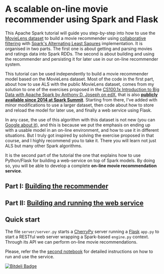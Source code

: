 # A scalable on-line movie recommender using Spark and Flask  

This Apache Spark tutorial will guide you step-by-step into how to use the [MovieLens dataset](http://grouplens.org/datasets/movielens/) to build a movie recommender using [collaborative filtering](https://en.wikipedia.org/wiki/Recommender_system#Collaborative_filtering) with [Spark's Alternating Least Saqures](https://spark.apache.org/docs/latest/mllib-collaborative-filtering.html) implementation. It is organised in two parts. The first one is about getting and parsing movies and ratings data into Spark RDDs. The second is about building and using the recommender and persisting it for later use in our on-line recommender system.    

This tutorial can be used independently to build a movie recommender model based on the MovieLens dataset. Most of the code in the first part, about how to use ALS with the public MovieLens dataset, comes from my solution to one of the exercises proposed in the [CS100.1x Introduction to Big Data with Apache Spark by Anthony D. Joseph on edX](https://www.edx.org/course/introduction-big-data-apache-spark-uc-berkeleyx-cs100-1x), that is also [**publicly available since 2014 at Spark Summit**](https://databricks-training.s3.amazonaws.com/movie-recommendation-with-mllib.html). Starting from there, I've added with minor modifications to use a larger dataset, then code about how to store and reload the model for later use, and finally a web service using Flask. 

In any case, the use of this algorithm with this dataset is not new (you can [Google about it](https://www.google.co.uk/webhp?sourceid=chrome-instant&ion=1&espv=2&ie=UTF-8#q=movielens%20dataset%20collaborative%20filtering)), and this is because we put the emphasis on ending up with a usable model in an on-line environment, and how to use it in different situations. But I truly got inspired by solving the exercise proposed in that course, and I highly recommend you to take it. There you will learn not just ALS but many other Spark algorithms.  

It is the second part of the tutorial the one that explains how to use Python/Flask for building a web-service on top of Spark models. By doing so, you will be able to develop a complete **on-line movie recommendation service**.

## Part I: [Building the recommender](notebooks/building-recommender.ipynb)  

## Part II: [Building and running the web service](notebooks/online-recommendations.ipynb)  

## Quick start  

The file `server/server.py` starts a [CherryPy](http://www.cherrypy.org/) server running a 
[Flask](http://flask.pocoo.org/) `app.py` to start a RESTful
web server wrapping a Spark-based `engine.py` context. Through its API we can 
perform on-line movie recommendations.  

Please, refer the the [second notebook](notebooks/online-recommendations.ipynb) for detailed instructions on how to run and use the service.  




[![Bitdeli Badge](https://d2weczhvl823v0.cloudfront.net/jadianes/spark-movie-lens/trend.png)](https://bitdeli.com/free "Bitdeli Badge")

